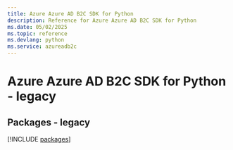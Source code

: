 ```yaml
---
title: Azure Azure AD B2C SDK for Python
description: Reference for Azure Azure AD B2C SDK for Python
ms.date: 05/02/2025
ms.topic: reference
ms.devlang: python
ms.service: azureadb2c
---
```

# Azure Azure AD B2C SDK for Python - legacy
## Packages - legacy
[!INCLUDE [packages](azure-ad-b2c-index.md)]